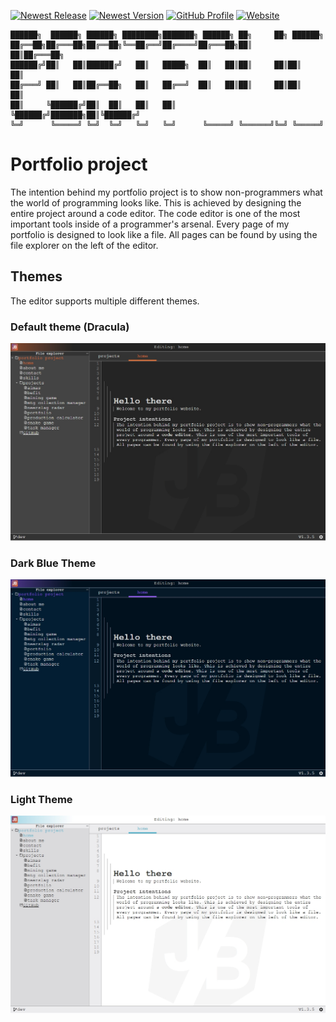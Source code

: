 [![Newest Release](https://img.shields.io/github/v/release/jordybronowicki37/portfolio?style=for-the-badge&logo=github&logoColor=fff&labelColor=555&color=94398d)](https://github.com/jordybronowicki37/portfolio/releases)
[![Newest Version](https://img.shields.io/github/v/tag/jordybronowicki37/portfolio?style=for-the-badge&logo=github&logoColor=fff&labelColor=555&color=94398d)](https://github.com/jordybronowicki37/portfolio/tags)
[![GitHub Profile](https://img.shields.io/static/v1.svg?color=94398d&labelColor=555555&logoColor=ffffff&style=for-the-badge&label=jordybronowicki37&message=GitHub&logo=github)](https://github.com/jordybronowicki37)
[![Website](https://img.shields.io/static/v1.svg?color=94398d&labelColor=555555&logoColor=ffffff&style=for-the-badge&label=Website&message=Link&logo=googlechrome)](https://jordy-bronowicki-portfolio.onrender.com/)
```text
██████╗  ██████╗ ██████╗ ████████╗███████╗ ██████╗ ██╗     ██╗ ██████╗ 
██╔══██╗██╔═══██╗██╔══██╗╚══██╔══╝██╔════╝██╔═══██╗██║     ██║██╔═══██╗
██████╔╝██║   ██║██████╔╝   ██║   █████╗  ██║   ██║██║     ██║██║   ██║
██╔═══╝ ██║   ██║██╔══██╗   ██║   ██╔══╝  ██║   ██║██║     ██║██║   ██║
██║     ╚██████╔╝██║  ██║   ██║   ██║     ╚██████╔╝███████╗██║╚██████╔╝
╚═╝      ╚═════╝ ╚═╝  ╚═╝   ╚═╝   ╚═╝      ╚═════╝ ╚══════╝╚═╝ ╚═════╝ 
```

# Portfolio project
The intention behind my portfolio project is to show non-programmers what the world of programming looks like.
This is achieved by designing the entire project around a code editor. The code editor is one
of the most important tools inside of a programmer's arsenal. Every page of my portfolio is designed to look
like a file. All pages can be found by using the file explorer on the left of the editor.

## Themes
The editor supports multiple different themes.
### Default theme (Dracula)
![Project preview - Home page](public/img/projects/portfolio-theme-1.jpeg)
### Dark Blue Theme
![Project preview - Home page](public/img/projects/portfolio-theme-2.jpeg)
### Light Theme
![Project preview - Home page](public/img/projects/portfolio-theme-3.jpeg)
